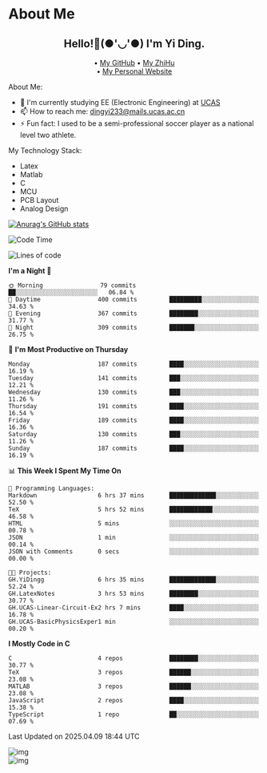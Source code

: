 # About Me

<h2 style="text-align:center;"> Hello!👋(●'◡'●) I'm Yi Ding.</h2>

<div style="text-align:center;">
  • <a href="https://github.com/YiDingg">My GitHub</a>
  • <a href="https://www.zhihu.com/people/YiDingg">My ZhiHu</a><br>
  • <a href="https://yidingg.github.io/YiDingg">My Personal Website</a><br>
</div>

About Me:
- 🔭 I'm currently studying EE (Electronic Engineering) at [UCAS](https://www.ucas.ac.cn/)
- 📫 How to reach me: dingyi233@mails.ucas.ac.cn
- ⚡ Fun fact: I used to be a semi-professional soccer player as a national level two athlete.

My Technology Stack:
- Latex
- Matlab
- C
- MCU
- PCB Layout
- Analog Design


[![Anurag's GitHub stats](https://github-readme-stats.vercel.app/api?username=YiDingg)](https://github.com/anuraghazra/github-readme-stats)

<!--START_SECTION:waka-->
![Code Time](http://img.shields.io/badge/Code%20Time-1%2C058%20hrs%2016%20mins-blue)

![Lines of code](https://img.shields.io/badge/From%20Hello%20World%20I%27ve%20Written-757.1%20thousand%20lines%20of%20code-blue)

**I'm a Night 🦉** 

```text
🌞 Morning                79 commits          ██░░░░░░░░░░░░░░░░░░░░░░░   06.84 % 
🌆 Daytime                400 commits         █████████░░░░░░░░░░░░░░░░   34.63 % 
🌃 Evening                367 commits         ████████░░░░░░░░░░░░░░░░░   31.77 % 
🌙 Night                  309 commits         ███████░░░░░░░░░░░░░░░░░░   26.75 % 
```
📅 **I'm Most Productive on Thursday** 

```text
Monday                   187 commits         ████░░░░░░░░░░░░░░░░░░░░░   16.19 % 
Tuesday                  141 commits         ███░░░░░░░░░░░░░░░░░░░░░░   12.21 % 
Wednesday                130 commits         ███░░░░░░░░░░░░░░░░░░░░░░   11.26 % 
Thursday                 191 commits         ████░░░░░░░░░░░░░░░░░░░░░   16.54 % 
Friday                   189 commits         ████░░░░░░░░░░░░░░░░░░░░░   16.36 % 
Saturday                 130 commits         ███░░░░░░░░░░░░░░░░░░░░░░   11.26 % 
Sunday                   187 commits         ████░░░░░░░░░░░░░░░░░░░░░   16.19 % 
```


📊 **This Week I Spent My Time On** 

```text
💬 Programming Languages: 
Markdown                 6 hrs 37 mins       █████████████░░░░░░░░░░░░   52.50 % 
TeX                      5 hrs 52 mins       ████████████░░░░░░░░░░░░░   46.58 % 
HTML                     5 mins              ░░░░░░░░░░░░░░░░░░░░░░░░░   00.78 % 
JSON                     1 min               ░░░░░░░░░░░░░░░░░░░░░░░░░   00.14 % 
JSON with Comments       0 secs              ░░░░░░░░░░░░░░░░░░░░░░░░░   00.00 % 

🐱‍💻 Projects: 
GH.YiDingg               6 hrs 35 mins       █████████████░░░░░░░░░░░░   52.24 % 
GH.LatexNotes            3 hrs 53 mins       ████████░░░░░░░░░░░░░░░░░   30.77 % 
GH.UCAS-Linear-Circuit-Ex2 hrs 7 mins        ████░░░░░░░░░░░░░░░░░░░░░   16.78 % 
GH.UCAS-BasicPhysicsExper1 min               ░░░░░░░░░░░░░░░░░░░░░░░░░   00.20 % 
```

**I Mostly Code in C** 

```text
C                        4 repos             ████████░░░░░░░░░░░░░░░░░   30.77 % 
TeX                      3 repos             ██████░░░░░░░░░░░░░░░░░░░   23.08 % 
MATLAB                   3 repos             ██████░░░░░░░░░░░░░░░░░░░   23.08 % 
JavaScript               2 repos             ████░░░░░░░░░░░░░░░░░░░░░   15.38 % 
TypeScript               1 repo              ██░░░░░░░░░░░░░░░░░░░░░░░   07.69 % 
```




 Last Updated on 2025.04.09 18:44 UTC
<!--END_SECTION:waka-->

<!-- Coding activity over the last year -->
<div class='center'><img src='https://wakatime.com/share/@YiDingg/260601e0-8e46-41ab-9832-d4d0ae5fd0bd.svg' alt='img'/></div>

<!-- Languages over the last year -->
<div class='center'><img src='https://wakatime.com/share/@YiDingg/99546fa3-4cc3-4808-ab6e-13f38e27aba1.svg' alt='img'/></div>
